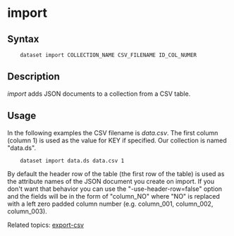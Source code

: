 import
======

Syntax
------

```shell
    dataset import COLLECTION_NAME CSV_FILENAME ID_COL_NUMER
```

Description
-----------

_import_ adds JSON documents to a collection from a CSV table. 

Usage
-----

In the following examples the CSV filename is _data.csv_.
The first column (column 1) is used as the value for KEY if
specified.  Our collection is named "data.ds".

```shell
    dataset import data.ds data.csv 1
```

By default the header row of the table (the first row of the table) 
is used as the attribute names of the JSON document you create on 
import.  If you don't want that behavior you can use 
the "-use-header-row=false" option and the fields will be in the
form of "column_NO" where "NO" is replaced with a left zero 
padded column number (e.g. column_001, column_002, column_003).


Related topics: [export-csv](export-csv.html)

